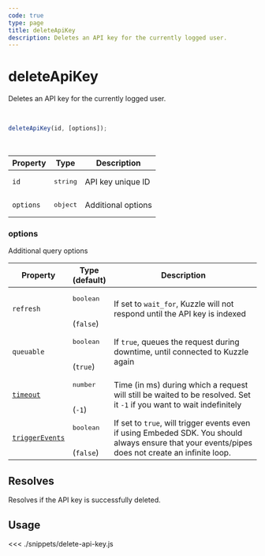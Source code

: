 ```yaml
---
code: true
type: page
title: deleteApiKey
description: Deletes an API key for the currently logged user.
---
```


# deleteApiKey

<SinceBadge version="7.1.0" />

<SinceBadge version="Kuzzle 2.1.0" />

Deletes an API key for the currently logged user.

<br />

```js
deleteApiKey(id, [options]);
```

<br />

| Property  | Type              | Description        |
| --------- | ----------------- | ------------------ |
| `id`      | <pre>string</pre> | API key unique ID  |
| `options` | <pre>object</pre> | Additional options |

### options

Additional query options

| Property  | Type<br />(default)               | Description                                                                                                           |
| --------- | --------------------------------- | --------------------------------------------------------------------------------------------------------------------- |
| `refresh` | <pre>boolean</pre><br />(`false`) | If set to `wait_for`, Kuzzle will not respond until the API key is indexed                                            |
| `queuable` | <pre>boolean</pre><br />(`true`) | If `true`, queues the request during downtime, until connected to Kuzzle again |
| [`timeout`](/sdk/7/core-classes/kuzzle/query#timeout) | <pre>number</pre><br/>(`-1`)      | Time (in ms) during which a request will still be waited to be resolved. Set it `-1` if you want to wait indefinitely |
| [`triggerEvents`](/sdk/7/core-classes/kuzzle/query#triggerEvents)  | <pre>boolean</pre> <br/>(`false`)| If set to `true`, will trigger events even if using Embeded SDK. You should always ensure that your events/pipes does not create an infinite loop. <SinceBadge version="Kuzzle 2.31.0"/> |

## Resolves

Resolves if the API key is successfully deleted.

## Usage

<<< ./snippets/delete-api-key.js
